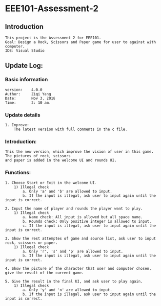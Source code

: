 # EEE101-Assessment-2
## Introduction
    This project is the Assessment 2 for EEE101.
    Goal: Design a Rock, Scissors and Paper game for user to against with computer.
    IDE: Visual Studio
## Update Log:
### Basic information
    version:    4.0.0
    Author:     Ziqi Yang
    Date:       Nov 3, 2018
    Time:       2: 10 am.
### Update details
    1. Improve:
        The latest version with full comments in the c file.
### Introduction:
    This the new version, which improve the vision of user in this game. The pictures of rock, scissors 
    and paper is added in the welcome UI and rounds UI.
### Functions:
    1. Choose Start or Exit in the welcome UI.
        1) Illegal check
            a. Only 'a' and 'b' are allowed to input.
            b. If the input is illegal, ask user to input again until the input is correct.
    
    2. Input the name of player and rounds the player want to play.
        1) Illegal check
            a. Name check: All input is allowed but all space name.
            b. Rounds check: Only positive integer is allowed to input.
            c. If the input is illegal, ask user to input again until the input is correct. 
    
    3. Show the rest attemptes of game and source list, ask user to input rock, scissors or paper.
        1) Illegal check
            a. Only 'r', 's' and 'p' are allowed to input.
            b. If the input is illegal, ask user to input again until the input is correct.
    
    4. Show the picture of the character that user and computer chosen, give the result of the current game.

    5. Give the result in the final UI, and ask user to play again.
        1) Illegal check
            a. Only 'y' and 'n' are allowed to input.
            b. If the input is illegal, ask user to input again until the input is correct.